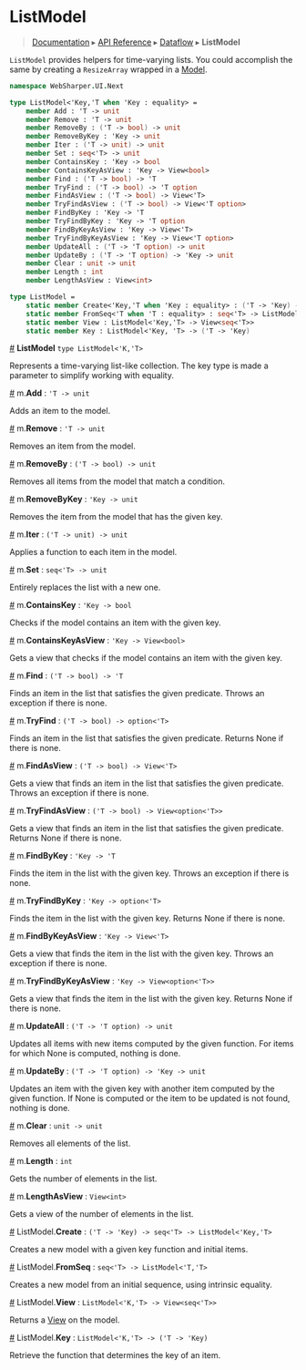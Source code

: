 # ListModel
> [Documentation](../README.md) ▸ [API Reference](API.md) ▸ [Dataflow](Dataflow.md) ▸ **ListModel**

`ListModel` provides helpers for time-varying lists.
You could accomplish the same by creating a `ResizeArray`
wrapped in a [Model](Model.md).

```fsharp
namespace WebSharper.UI.Next

type ListModel<'Key,'T when 'Key : equality> =
    member Add : 'T -> unit
    member Remove : 'T -> unit
    member RemoveBy : ('T -> bool) -> unit
    member RemoveByKey : 'Key -> unit
    member Iter : ('T -> unit) -> unit
    member Set : seq<'T> -> unit
    member ContainsKey : 'Key -> bool
    member ContainsKeyAsView : 'Key -> View<bool>
    member Find : ('T -> bool) -> 'T
    member TryFind : ('T -> bool) -> 'T option
    member FindAsView : ('T -> bool) -> View<'T>
    member TryFindAsView : ('T -> bool) -> View<'T option>
    member FindByKey : 'Key -> 'T
    member TryFindByKey : 'Key -> 'T option
    member FindByKeyAsView : 'Key -> View<'T>
    member TryFindByKeyAsView : 'Key -> View<'T option>
    member UpdateAll : ('T -> 'T option) -> unit
    member UpdateBy : ('T -> 'T option) -> 'Key -> unit
    member Clear : unit -> unit
    member Length : int
    member LengthAsView : View<int>

type ListModel =
    static member Create<'Key,'T when 'Key : equality> : ('T -> 'Key) -> seq<'T> -> ListModel<'Key,'T>
    static member FromSeq<'T when 'T : equality> : seq<'T> -> ListModel<'T,'T>
    static member View : ListModel<'Key,'T> -> View<seq<'T>>
    static member Key : ListModel<'Key, 'T> -> ('T -> 'Key)
```

<a href="#ListModel" name="ListModel">#</a> **ListModel** `type ListModel<'K,'T>`

Represents a time-varying list-like collection.  The key type is made a parameter
to simplify working with equality.

<a href="#Add" name="Add">#</a> m.**Add** : `'T -> unit`

Adds an item to the model.

<a href="#Remove" name="Remove">#</a> m.**Remove** : `'T -> unit`

Removes an item from the model.

<a href="#RemoveBy" name="RemoveBy">#</a> m.**RemoveBy** : `('T -> bool) -> unit`

Removes all items from the model that match a condition.

<a href="#RemoveByKey" name="RemoveByKey">#</a> m.**RemoveByKey** : `'Key -> unit`

Removes the item from the model that has the given key.

<a href="#Iter" name="Iter">#</a> m.**Iter** : `('T -> unit) -> unit`

Applies a function to each item in the model.

<a href="#Set" name="Set">#</a> m.**Set** : `seq<'T> -> unit`

Entirely replaces the list with a new one.

<a href="#ContainsKey" name="ContainsKey">#</a> m.**ContainsKey** : `'Key -> bool`

Checks if the model contains an item with the given key.

<a href="#ContainsKeyAsView" name="ContainsKeyAsView">#</a> m.**ContainsKeyAsView** : `'Key -> View<bool>`

Gets a view that checks if the model contains an item with the given key.

<a href="#Find" name="Find">#</a> m.**Find** : `('T -> bool) -> 'T`

Finds an item in the list that satisfies the given predicate. Throws an exception if there is none.

<a href="#TryFind" name="TryFind">#</a> m.**TryFind** : `('T -> bool) -> option<'T>`

Finds an item in the list that satisfies the given predicate. Returns None if there is none.

<a href="#FindAsView" name="FindAsView">#</a> m.**FindAsView** : `('T -> bool) -> View<'T>`

Gets a view that finds an item in the list that satisfies the given predicate. Throws an exception if there is none.

<a href="#TryFindAsView" name="TryFindAsView">#</a> m.**TryFindAsView** : `('T -> bool) -> View<option<'T>>`

Gets a view that finds an item in the list that satisfies the given predicate. Returns None if there is none.

<a href="#FindByKey" name="FindByKey">#</a> m.**FindByKey** : `'Key -> 'T`

Finds the item in the list with the given key. Throws an exception if there is none.

<a href="#TryFindByKey" name="TryFindByKey">#</a> m.**TryFindByKey** : `'Key -> option<'T>`

Finds the item in the list with the given key. Returns None if there is none.

<a href="#FindByKeyAsView" name="FindByKeyAsView">#</a> m.**FindByKeyAsView** : `'Key -> View<'T>`

Gets a view that finds the item in the list with the given key. Throws an exception if there is none.

<a href="#TryFindByKeyAsView" name="TryFindByKeyAsView">#</a> m.**TryFindByKeyAsView** : `'Key -> View<option<'T>>`

Gets a view that finds the item in the list with the given key. Returns None if there is none.

<a href="#UpdateAll" name="UpdateAll">#</a> m.**UpdateAll** : `('T -> 'T option) -> unit`

Updates all items with new items computed by the given function.
For items for which None is computed, nothing is done.

<a href="#UpdateBy" name="UpdateBy">#</a> m.**UpdateBy** : `('T -> 'T option) -> 'Key -> unit`

Updates an item with the given key with another item computed by the given function.
If None is computed or the item to be updated is not found, nothing is done.

<a href="#Clear" name="Clear">#</a> m.**Clear** : `unit -> unit`

Removes all elements of the list.

<a href="#Length" name="Length">#</a> m.**Length** : `int`

Gets the number of elements in the list.

<a href="#LengthAsView" name="LengthAsView">#</a> m.**LengthAsView** : `View<int>`

Gets a view of the number of elements in the list.

<a href="#Create" name="Create">#</a> ListModel.**Create** : `('T -> 'Key) -> seq<'T> -> ListModel<'Key,'T>`

Creates a new model with a given key function and initial items.

<a href="#FromSeq" name="FromSeq">#</a> ListModel.**FromSeq** : `seq<'T> -> ListModel<'T,'T>`

Creates a new model from an initial sequence, using intrinsic equality.

<a href="#View" name="View">#</a> ListModel.**View** : `ListModel<'K,'T> -> View<seq<'T>>`

Returns a [View](View.md) on the model.

<a href="#Key" name="Key">#</a> ListModel.**Key** : `ListModel<'K,'T> -> ('T -> 'Key)`

Retrieve the function that determines the key of an item.
